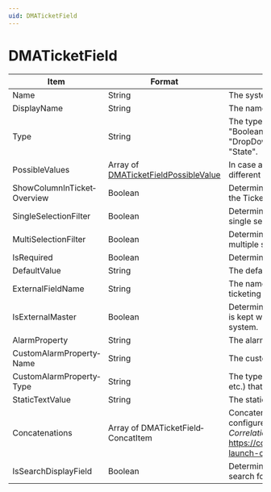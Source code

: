 ```yaml
---
uid: DMATicketField
---
```


# DMATicketField

| Item | Format | Description |
|--|--|--|
| Name | String | The system name of the field |
| DisplayName | String | The name of the field that is displayed for the user. |
| Type | String | The type of field. The following values are possible: "Boolean", "Double", "DateTime", "DataMiner Object", "DropDown", "Email", "Integer", "Text", "Url", "User", or "State". |
| PossibleValues | Array of [DMATicketFieldPossibleValue](xref:DMATicketFieldPossibleValue) | In case a field is of a type that allows the user to select different values, this array contains the different values. |
| ShowColumnInTicket­Overview | Boolean | Determines whether the field is displayed as a column in the Ticketing app. |
| SingleSelectionFilter | Boolean | Determines whether it will be possible to use the field as a single selection filter in the Ticketing overview. |
| MultiSelectionFilter | Boolean | Determines whether it will be possible to use this field as a multiple selection filter in the Ticketing overview. |
| IsRequired | Boolean | Determines whether this field must always be filled in. |
| DefaultValue | String | The default value of the ticket, if applicable. |
| ExternalFieldName | String | The name of the corresponding field in a third-party ticketing system, if any. |
| IsExternalMaster | Boolean | Determines whether the value found in the DataMiner ticket is kept when it is merged with a ticket from a third-party system. |
| AlarmProperty | String | The alarm property that the ticket field is linked to. |
| CustomAlarmProperty­Name | String | The custom alarm property that the ticket field is linked to. |
| CustomAlarmProperty­Type | String | The type of custom alarm property (element, view, alarm, etc.) that the field is linked to. |
| StaticTextValue | String | The static text value assigned to the field, if any. |
| Concatenations | Array of DMATicketField­ConcatItem | Concatenation of multiple alarm fields and static text, if configured. Note that this requires the *CorrelationTicketAction* soft-launch flag. See <https://community.dataminer.services/documentation/soft-launch-options/>. |
| IsSearchDisplayField | Boolean | Determines whether the field is displayed when users search for tickets. |
